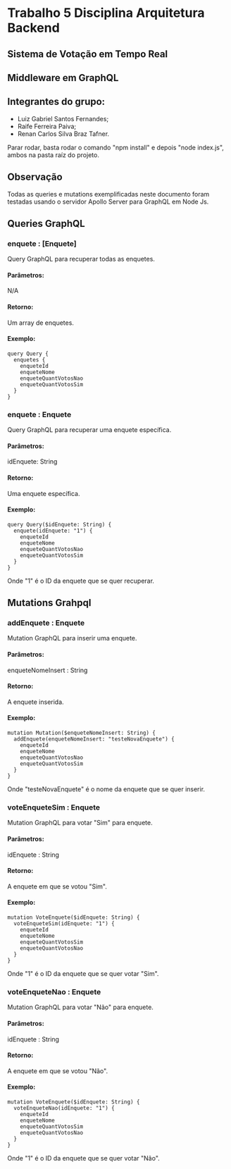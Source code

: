 # Trabalho 5 Disciplina Arquitetura Backend

## Sistema de Votação em Tempo Real

## Middleware em GraphQL

## Integrantes do grupo:

* Luiz Gabriel Santos Fernandes;
* Raife Ferreira Paiva;
* Renan Carlos Silva Braz Tafner.

Parar rodar, basta rodar o comando "npm install" e depois "node index.js", ambos na pasta raíz do projeto.

## Observação

Todas as queries e mutations exemplificadas neste documento foram testadas usando o servidor Apollo Server para GraphQL em Node Js.

## Queries GraphQL

### enquete : [Enquete]

Query GraphQL para recuperar todas as enquetes.

#### Parâmetros:

N/A

#### Retorno:

Um array de enquetes.

#### Exemplo:

```
query Query {
  enquetes {
    enqueteId
    enqueteNome
    enqueteQuantVotosNao
    enqueteQuantVotosSim
  }
}
```

### enquete : Enquete

Query GraphQL para recuperar uma enquete específica.

#### Parâmetros:

idEnquete: String

#### Retorno:

Uma enquete específica.

#### Exemplo:

```
query Query($idEnquete: String) {
  enquete(idEnquete: "1") {
    enqueteId
    enqueteNome
    enqueteQuantVotosNao
    enqueteQuantVotosSim
  }
}
```

Onde "1" é o ID da enquete que se quer recuperar.

## Mutations Grahpql

### addEnquete : Enquete

Mutation GraphQL para inserir uma enquete.

#### Parâmetros:

enqueteNomeInsert : String

#### Retorno:

A enquete inserida.

#### Exemplo:

```
mutation Mutation($enqueteNomeInsert: String) {
  addEnquete(enqueteNomeInsert: "testeNovaEnquete") {
    enqueteId
    enqueteNome
    enqueteQuantVotosNao
    enqueteQuantVotosSim
  }
}
```

Onde "testeNovaEnquete" é o nome da enquete que se quer inserir.

### voteEnqueteSim : Enquete

Mutation GraphQL para votar "Sim" para enquete.

#### Parâmetros:

idEnquete : String

#### Retorno:

A enquete em que se votou "Sim".

#### Exemplo:

```
mutation VoteEnquete($idEnquete: String) {
  voteEnqueteSim(idEnquete: "1") {
    enqueteId
    enqueteNome
    enqueteQuantVotosSim
    enqueteQuantVotosNao
  }
}
```

Onde "1" é o ID da enquete que se quer votar "Sim".

### voteEnqueteNao : Enquete

Mutation GraphQL para votar "Não" para enquete.

#### Parâmetros:

idEnquete : String

#### Retorno:

A enquete em que se votou "Não".

#### Exemplo:

```
mutation VoteEnquete($idEnquete: String) {
  voteEnqueteNao(idEnquete: "1") {
    enqueteId
    enqueteNome
    enqueteQuantVotosSim
    enqueteQuantVotosNao
  }
}
```

Onde "1" é o ID da enquete que se quer votar "Não".
